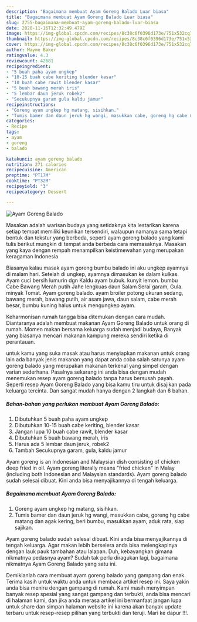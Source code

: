 ```yaml
---
description: "Bagaimana membuat Ayam Goreng Balado Luar biasa"
title: "Bagaimana membuat Ayam Goreng Balado Luar biasa"
slug: 2755-bagaimana-membuat-ayam-goreng-balado-luar-biasa
date: 2020-11-16T12:32:49.479Z
image: https://img-global.cpcdn.com/recipes/8c38c6f0396d173e/751x532cq70/ayam-goreng-balado-foto-resep-utama.jpg
thumbnail: https://img-global.cpcdn.com/recipes/8c38c6f0396d173e/751x532cq70/ayam-goreng-balado-foto-resep-utama.jpg
cover: https://img-global.cpcdn.com/recipes/8c38c6f0396d173e/751x532cq70/ayam-goreng-balado-foto-resep-utama.jpg
author: Mayme Baker
ratingvalue: 4.3
reviewcount: 42681
recipeingredient:
- "5 buah paha ayam ungkep"
- "10-15 buah cabe keriting blender kasar"
- "10 buah cabe rawit blender kasar"
- "5 buah bawang merah iris"
- "5 lembar daun jeruk robek2"
- "Secukupnya garam gula kaldu jamur"
recipeinstructions:
- "Goreng ayam ungkep hg matang, sisihkan."
- "Tumis bamer dan daun jeruk hg wangi, masukkan cabe, goreng hg cabe matang dan agak kering, beri bumbu, masukkan ayam, aduk rata, siap sajikan."
categories:
- Recipe
tags:
- ayam
- goreng
- balado

katakunci: ayam goreng balado 
nutrition: 271 calories
recipecuisine: American
preptime: "PT17M"
cooktime: "PT32M"
recipeyield: "3"
recipecategory: Dessert

---
```



![Ayam Goreng Balado](https://img-global.cpcdn.com/recipes/8c38c6f0396d173e/751x532cq70/ayam-goreng-balado-foto-resep-utama.jpg)

Masakan adalah warisan budaya yang setidaknya kita lestarikan karena setiap tempat memiliki keunikan tersendiri, walaupun namanya sama tetapi bentuk dan tekstur yang berbeda, seperti ayam goreng balado yang kami tulis berikut mungkin di tempat anda berbeda cara memasaknya. Masakan yang kaya dengan rempah menampilkan keistimewahan yang merupakan keragaman Indonesia

Biasanya kalau masak ayam goreng bumbu balado ini aku ungkep ayamnya di malam hari. Setelah di ungkep, ayamnya dimasukan ke dalam kulkas. Ayam cuci bersih lumurin dgn Kaldu ayam bubuk. kunyit lemon. bumbu Cabe Bawang Merah putih Jahe lengkuas daun Salam Serai garam, Gula. minyak Tomat. Ayam goreng balado. ayam broiler potong ukuran sedang, bawang merah, bawang putih, air asam jawa, daun salam, cabe merah besar, bumbu kuning halus untuk mengungkep ayam.

Keharmonisan rumah tangga bisa ditemukan dengan cara mudah. Diantaranya adalah membuat makanan Ayam Goreng Balado untuk orang di rumah. Momen makan bersama keluarga sudah menjadi budaya, Banyak yang biasanya mencari makanan kampung mereka sendiri ketika di perantauan.

untuk kamu yang suka masak atau harus menyiapkan makanan untuk orang lain ada banyak jenis makanan yang dapat anda coba salah satunya ayam goreng balado yang merupakan makanan terkenal yang simpel dengan varian sederhana. Pasalnya sekarang ini anda bisa dengan mudah menemukan resep ayam goreng balado tanpa harus bersusah payah.
Seperti resep Ayam Goreng Balado yang bisa kamu tiru untuk disajikan pada keluarga tercinta. Dan sangat mudah hanya dengan 2 langkah dan 6 bahan.


<!--inarticleads1-->

##### Bahan-bahan yang perlukan membuat Ayam Goreng Balado:

1. Dibutuhkan 5 buah paha ayam ungkep
1. Dibutuhkan 10-15 buah cabe keriting, blender kasar
1. Jangan lupa 10 buah cabe rawit, blender kasar
1. Dibutuhkan 5 buah bawang merah, iris
1. Harus ada 5 lembar daun jeruk, robek2
1. Tambah Secukupnya garam, gula, kaldu jamur


Ayam goreng is an Indonesian and Malaysian dish consisting of chicken deep fried in oil. Ayam goreng literally means &#34;fried chicken&#34; in Malay (including both Indonesian and Malaysian standards). Ayam goreng balado sudah selesai dibuat. Kini anda bisa menyajikannya di tengah keluarga. 

<!--inarticleads2-->

##### Bagaimana membuat  Ayam Goreng Balado:

1. Goreng ayam ungkep hg matang, sisihkan.
1. Tumis bamer dan daun jeruk hg wangi, masukkan cabe, goreng hg cabe matang dan agak kering, beri bumbu, masukkan ayam, aduk rata, siap sajikan.


Ayam goreng balado sudah selesai dibuat. Kini anda bisa menyajikannya di tengah keluarga. Agar makan lebih berselera anda bisa melengkapinya dengan lauk pauk tambahan atau lalapan. Duh, kebayangkan gimana nikmatnya pedasnya ayam? Sudah tak perlu diragukan lagi, bagaimana nikmatnya Ayam Goreng Balado yang satu ini. 

Demikianlah cara membuat ayam goreng balado yang gampang dan enak. Terima kasih untuk waktu anda untuk membaca artikel resep ini. Saya yakin anda bisa meniru dengan gampang di rumah. Kami masih menyimpan banyak resep spesial yang sangat gampang dan terbukti, anda bisa mencari di halaman kami, dan jika anda merasa artikel ini bermanfaat jangan lupa untuk share dan simpan halaman website ini karena akan banyak update terbaru untuk resep-resep pilihan yang terbukti dan teruji. Mari ke dapur !!!. 
